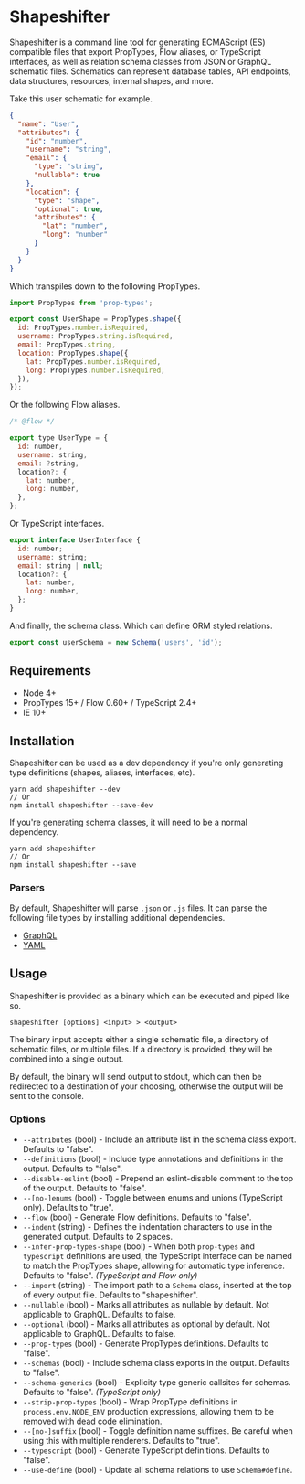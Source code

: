 # Shapeshifter

Shapeshifter is a command line tool for generating ECMAScript (ES) compatible files that export
PropTypes, Flow aliases, or TypeScript interfaces, as well as relation schema classes from JSON or
GraphQL schematic files. Schematics can represent database tables, API endpoints, data structures,
resources, internal shapes, and more.

Take this user schematic for example.

```json
{
  "name": "User",
  "attributes": {
    "id": "number",
    "username": "string",
    "email": {
      "type": "string",
      "nullable": true
    },
    "location": {
      "type": "shape",
      "optional": true,
      "attributes": {
        "lat": "number",
        "long": "number"
      }
    }
  }
}
```

Which transpiles down to the following PropTypes.

```javascript
import PropTypes from 'prop-types';

export const UserShape = PropTypes.shape({
  id: PropTypes.number.isRequired,
  username: PropTypes.string.isRequired,
  email: PropTypes.string,
  location: PropTypes.shape({
    lat: PropTypes.number.isRequired,
    long: PropTypes.number.isRequired,
  }),
});
```

Or the following Flow aliases.

```javascript
/* @flow */

export type UserType = {
  id: number,
  username: string,
  email: ?string,
  location?: {
    lat: number,
    long: number,
  },
};
```

Or TypeScript interfaces.

```javascript
export interface UserInterface {
  id: number;
  username: string;
  email: string | null;
  location?: {
    lat: number,
    long: number,
  };
}
```

And finally, the schema class. Which can define ORM styled relations.

```javascript
export const userSchema = new Schema('users', 'id');
```

## Requirements

- Node 4+
- PropTypes 15+ / Flow 0.60+ / TypeScript 2.4+
- IE 10+

## Installation

Shapeshifter can be used as a dev dependency if you're only generating type definitions (shapes,
aliases, interfaces, etc).

```
yarn add shapeshifter --dev
// Or
npm install shapeshifter --save-dev
```

If you're generating schema classes, it will need to be a normal dependency.

```
yarn add shapeshifter
// Or
npm install shapeshifter --save
```

### Parsers

By default, Shapeshifter will parse `.json` or `.js` files. It can parse the following file types by
installing additional dependencies.

- [GraphQL](https://github.com/milesj/shapeshifter/tree/master/packages/parser-graphql)
- [YAML](https://github.com/milesj/shapeshifter/tree/master/packages/parser-yaml)

## Usage

Shapeshifter is provided as a binary which can be executed and piped like so.

```
shapeshifter [options] <input> > <output>
```

The binary input accepts either a single schematic file, a directory of schematic files, or multiple
files. If a directory is provided, they will be combined into a single output.

By default, the binary will send output to stdout, which can then be redirected to a destination of
your choosing, otherwise the output will be sent to the console.

### Options

- `--attributes` (bool) - Include an attribute list in the schema class export. Defaults to "false".
- `--definitions` (bool) - Include type annotations and definitions in the output. Defaults to
  "false".
- `--disable-eslint` (bool) - Prepend an eslint-disable comment to the top of the output. Defaults
  to "false".
- `--[no-]enums` (bool) - Toggle between enums and unions (TypeScript only). Defaults to "true".
- `--flow` (bool) - Generate Flow definitions. Defaults to "false".
- `--indent` (string) - Defines the indentation characters to use in the generated output. Defaults
  to 2 spaces.
- `--infer-prop-types-shape` (bool) - When both `prop-types` and `typescript` definitions are used,
  the TypeScript interface can be named to match the PropTypes shape, allowing for automatic type
  inference. Defaults to "false". _(TypeScript and Flow only)_
- `--import` (string) - The import path to a `Schema` class, inserted at the top of every output
  file. Defaults to "shapeshifter".
- `--nullable` (bool) - Marks all attributes as nullable by default. Not applicable to GraphQL.
  Defaults to false.
- `--optional` (bool) - Marks all attributes as optional by default. Not applicable to GraphQL.
  Defaults to false.
- `--prop-types` (bool) - Generate PropTypes definitions. Defaults to "false".
- `--schemas` (bool) - Include schema class exports in the output. Defaults to "false".
- `--schema-generics` (bool) - Explicity type generic callsites for schemas. Defaults to "false".
  _(TypeScript only)_
- `--strip-prop-types` (bool) - Wrap PropType definitions in `process.env.NODE_ENV` production
  expressions, allowing them to be removed with dead code elimination.
- `--[no-]suffix` (bool) - Toggle definition name suffixes. Be careful when using this with multiple
  renderers. Defaults to "true".
- `--typescript` (bool) - Generate TypeScript definitions. Defaults to "false".
- `--use-define` (bool) - Update all schema relations to use `Schema#define`.
